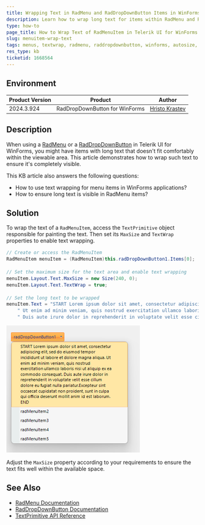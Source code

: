 ```yaml
---
title: Wrapping Text in RadMenu and RadDropDownButton Items in WinForms
description: Learn how to wrap long text for items within RadMenu and RadDropDownButton in Telerik UI for WinForms to ensure text visibility.
type: how-to
page_title: How to Wrap Text of RadMenuItem in Telerik UI for WinForms
slug: menuitem-wrap-text
tags: menus, textwrap, radmenu, raddropdownbutton, winforms, autosize, item text
res_type: kb
ticketid: 1668564
---
```


## Environment

|Product Version|Product|Author|
|----|----|----|
|2024.3.924|RadDropDownButton for WinForms|[Hristo Krastev](https://www.telerik.com/blogs/author/hristo-merdjanov)|

## Description

When using a [RadMenu](https://docs.telerik.com/devtools/winforms/controls/menus/menu/overview) or a [RadDropDownButton](https://docs.telerik.com/devtools/winforms/controls/buttons/dropdownbutton/dropdownbutton) in Telerik UI for WinForms, you might have items with long text that doesn't fit comfortably within the viewable area. This article demonstrates how to wrap such text to ensure it's completely visible.

This KB article also answers the following questions:
- How to use text wrapping for menu items in WinForms applications?
- How to ensure long text is visible in RadMenu items?

## Solution

To wrap the text of a `RadMenuItem`, access the `TextPrimitive` object responsible for painting the text. Then set its `MaxSize` and `TextWrap` properties to enable text wrapping. 

````C#
// Create or access the RadMenuItem
RadMenuItem menuItem = (RadMenuItem)this.radDropDownButton1.Items[0];

// Set the maximum size for the text area and enable text wrapping
menuItem.Layout.Text.MaxSize = new Size(240, 0);
menuItem.Layout.Text.TextWrap = true;

// Set the long text to be wrapped
menuItem.Text = "START Lorem ipsum dolor sit amet, consectetur adipiscing elit, sed do eiusmod tempor incididunt ut labore et dolore magna aliqua." +
    " Ut enim ad minim veniam, quis nostrud exercitation ullamco laboris nisi ut aliquip ex ea commodo consequat." +
    " Duis aute irure dolor in reprehenderit in voluptate velit esse cillum dolore eu fugiat nulla pariatur.Excepteur sint occaecat cupidatat non proident,";

````

![menuitem-text-wrap](images/menuitem-text-wrap.png) 

Adjust the `MaxSize` property according to your requirements to ensure the text fits well within the available space.

## See Also

- [RadMenu Documentation](https://docs.telerik.com/devtools/winforms/controls/menus/menu/overview)
- [RadDropDownButton Documentation](https://docs.telerik.com/devtools/winforms/controls/buttons/dropdownbutton/dropdownbutton)
- [TextPrimitive API Reference](https://docs.telerik.com/devtools/winforms/api/telerik.wincontrols.primitives.textprimitive)
